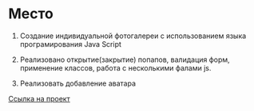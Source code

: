 ﻿# Место


1. Создание индивидуальной фотогалереи с использованием языка програмирования Java Script

2. Реализовано открытие(закрытие) попапов, валидация форм, применение классов, работа с несколькими фалами js.

2. Реализовать добавление аватара


 
 [Ссылка на проект](https://alix1982.github.io/mesto)
